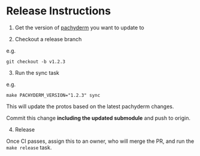 # Release Instructions

1) Get the version of [pachyderm](http://github.com/pachyderm/pachyderm/releases) you want to update to

2) Checkout a release branch

e.g.

```
git checkout -b v1.2.3
```

3) Run the sync task

e.g.

```
make PACHYDERM_VERSION="1.2.3" sync
```

This will update the protos based on the latest pachyderm changes.

Commit this change **including the updated submodule** and push to origin.

4) Release

Once CI passes, assign this to an owner, who will merge the PR, and run the `make release` task.
